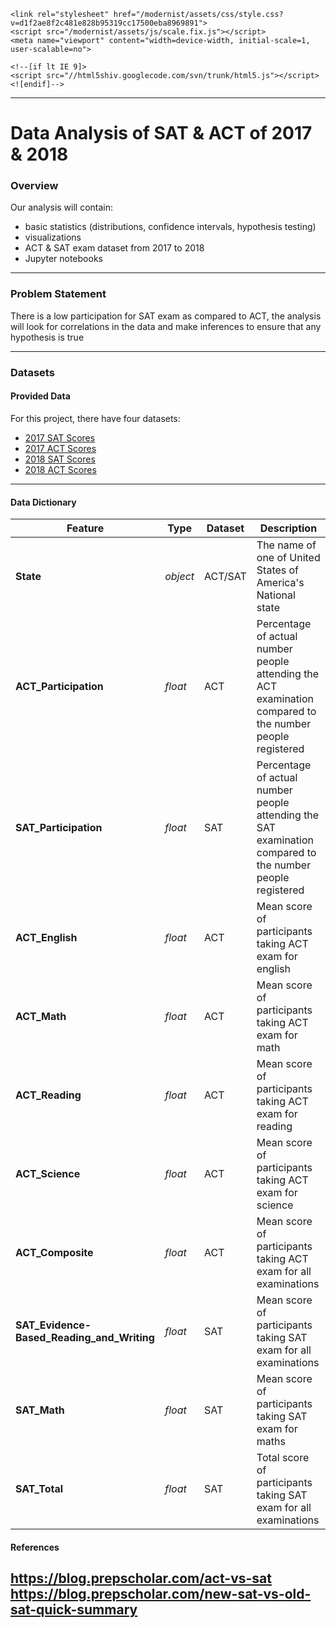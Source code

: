 
<head>
    <meta charset="utf-8">
    <meta http-equiv="X-UA-Compatible" content="IE=edge">

<!-- Begin Jekyll SEO tag v2.5.0 -->
<title>Modernist theme | Modernist is a theme for GitHub Pages.</title>
<meta name="generator" content="Jekyll v3.8.5">
<meta property="og:title" content="Modernist theme">
<meta property="og:locale" content="en_US">
<meta name="description" content="Modernist is a theme for GitHub Pages.">
<meta property="og:description" content="Modernist is a theme for GitHub Pages.">
<link rel="canonical" href="https://pages-themes.github.io/modernist/">
<meta property="og:url" content="https://pages-themes.github.io/modernist/">
<meta property="og:site_name" content="Modernist theme">
<link rel="stylesheet" crossorigin="anonymous" href="https://gc.kis.v2.scr.kaspersky-labs.com/E3E8934C-235A-4B0E-825A-35A08381A191/abn/main.css?attr=aHR0cHM6Ly9wYWdlcy10aGVtZXMuZ2l0aHViLmlvL21vZGVybmlzdC8"><script type="application/ld+json">
{"@type":"WebSite","url":"https://pages-themes.github.io/modernist/","name":"Modernist theme","description":"Modernist is a theme for GitHub Pages.","headline":"Modernist theme","@context":"http://schema.org"}</script>
</head>
<!-- End Jekyll SEO tag -->


    <link rel="stylesheet" href="/modernist/assets/css/style.css?v=d1f2ae8f2c481e828b95319cc17500eba8969891">
    <script src="/modernist/assets/js/scale.fix.js"></script>
    <meta name="viewport" content="width=device-width, initial-scale=1, user-scalable=no">

    <!--[if lt IE 9]>
    <script src="//html5shiv.googlecode.com/svn/trunk/html5.js"></script>
    <![endif]-->
  </head>

---
# Data Analysis of SAT & ACT of 2017 & 2018

### Overview

Our analysis will contain:
- basic statistics (distributions, confidence intervals, hypothesis testing)
- visualizations
- ACT & SAT exam dataset from 2017 to 2018
- Jupyter notebooks

---
### Problem Statement
There is a low participation for SAT exam as compared to ACT, the analysis will look for correlations in the data and make inferences to ensure that any hypothesis is true

---

### Datasets

#### Provided Data

For this project, there have four datasets:

- [2017 SAT Scores](../data/sat_2017.csv)
- [2017 ACT Scores](../data/act_2017.csv)
- [2018 SAT Scores](../data/sat_2018.csv)
- [2018 ACT Scores](../data/act_2018.csv)
---

#### Data Dictionary
|Feature|Type|Dataset|Description|
|---|---|---|---|
|**State**|*object*|ACT/SAT|The name of one of United States of America's National state| 
|**ACT_Participation**|*float*|ACT|Percentage of actual number people attending the ACT examination compared to the number people registered | 
|**SAT_Participation**|*float*|SAT|Percentage of actual number people attending the SAT examination compared to the number people registered | 
|**ACT_English**|*float*|ACT|Mean score of participants taking ACT exam for english| 
|**ACT_Math**|*float*|ACT|Mean score of participants taking ACT exam for math| 
|**ACT_Reading**|*float*|ACT|Mean score of participants taking ACT exam for reading| 
|**ACT_Science**|*float*|ACT|Mean score of participants taking ACT exam for science| 
|**ACT_Composite**|*float*|ACT|Mean score of participants taking ACT exam for all examinations|
|**SAT_Evidence-Based_Reading_and_Writing**|*float*|SAT|Mean score of participants taking SAT exam for all examinations| 
|**SAT_Math**|*float*|SAT|Mean score of participants taking SAT exam for maths|
|**SAT_Total**|*float*|SAT|Total score of participants taking SAT exam for all examinations|

#### References
https://blog.prepscholar.com/act-vs-sat
https://blog.prepscholar.com/new-sat-vs-old-sat-quick-summary
---
